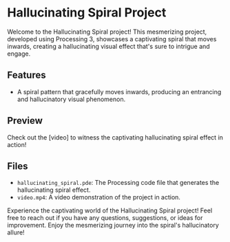 # Hallucinating Spiral Project

Welcome to the Hallucinating Spiral project! This mesmerizing project, developed using Processing 3, showcases a captivating spiral that moves inwards, creating a hallucinating visual effect that's sure to intrigue and engage.

## Features

- A spiral pattern that gracefully moves inwards, producing an entrancing and hallucinatory visual phenomenon.

## Preview

Check out the [video] to witness the captivating hallucinating spiral effect in action!

## Files

- `hallucinating_spiral.pde`: The Processing code file that generates the hallucinating spiral effect.
- `video.mp4`: A video demonstration of the project in action.

Experience the captivating world of the Hallucinating Spiral project! Feel free to reach out if you have any questions, suggestions, or ideas for improvement. Enjoy the mesmerizing journey into the spiral's hallucinatory allure!
